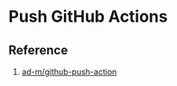 # Push GitHub Actions

## Reference

1. [ad-m/github-push-action](https://github.com/ad-m/github-push-action)
